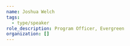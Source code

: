 ```yaml
---
name: Joshua Welch
tags:
  - type/speaker
role_description: Program Officer, Evergreen
organization: []
---
```


